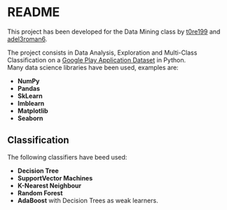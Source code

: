 # README #

This project has been developed for the Data Mining class by [t0re199](https://github.com/t0re199) and [adel3roman6](https://github.com/adel3roman6).
       
The project consists in Data Analysis, Exploration and Multi-Class Classification on a [Google Play Application Dataset](https://www.kaggle.com/datasets/lava18/google-play-store-apps) in Python.   
Many data science libraries have been used, examples are:   

* **NumPy**      
* **Pandas**      
* **SkLearn**     
* **Imblearn**   
* **Matplotlib**  
* **Seaborn**

## Classification ##

The following classifiers have beed used:
* **Decision Tree**
* **SupportVector Machines**    
* **K-Nearest Neighbour**     
* **Random Forest**
* **AdaBoost** with Decision Trees as weak learners.     